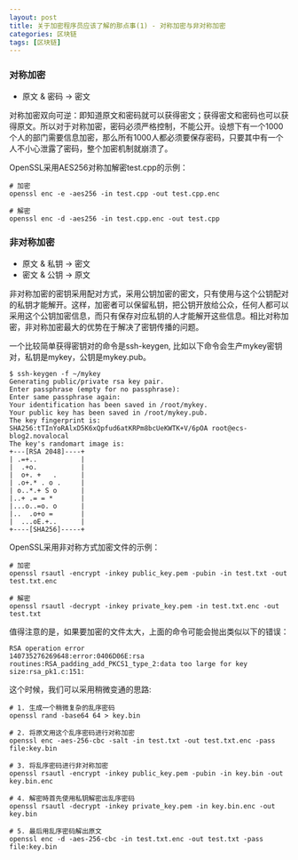 ```yaml
---
layout: post
title: 关于加密程序员应该了解的那点事(1) - 对称加密与非对称加密
categories: 区块链
tags: [区块链]
---
```


### 对称加密

- 原文 & 密码 -> 密文

对称加密双向可逆：即知道原文和密码就可以获得密文；获得密文和密码也可以获得原文。所以对于对称加密，密码必须严格控制，不能公开。设想下有一个1000个人的部门需要信息加密，那么所有1000人都必须要保存密码，只要其中有一个人不小心泄露了密码，整个加密机制就崩溃了。

OpenSSL采用AES256对称加解密test.cpp的示例：

```
# 加密
openssl enc -e -aes256 -in test.cpp -out test.cpp.enc

# 解密
openssl enc -d -aes256 -in test.cpp.enc -out test.cpp
```

### 非对称加密

- 原文 & 私钥 -> 密文
- 密文 & 公钥 -> 原文

非对称加密的密钥采用配对方式，采用公钥加密的密文，只有使用与这个公钥配对的私钥才能解开。这样，加密者可以保留私钥，把公钥开放给公众，任何人都可以采用这个公钥加密信息，而只有保存对应私钥的人才能解开这些信息。相比对称加密，非对称加密最大的优势在于解决了密钥传播的问题。

一个比较简单获得密钥对的命令是ssh-keygen, 比如以下命令会生产mykey密钥对，私钥是mykey，公钥是mykey.pub。

```
$ ssh-keygen -f ~/mykey
Generating public/private rsa key pair.
Enter passphrase (empty for no passphrase):
Enter same passphrase again:
Your identification has been saved in /root/mykey.
Your public key has been saved in /root/mykey.pub.
The key fingerprint is:
SHA256:tTInYoRAlxD5K6xQpfud6atKRPm8bcUeKWTK+V/6pOA root@ecs-blog2.novalocal
The key's randomart image is:
+---[RSA 2048]----+
| .=+..           |
|  .+o.           |
|  o+. +   .      |
| .o+.* . o .     |
| o..*.+ S o      |
|..+ .= = *       |
|...o..=o. o      |
|..  .o+o =       |
|  ...oE.+..      |
+----[SHA256]-----+

```

OpenSSL采用非对称方式加密文件的示例：

```
# 加密
openssl rsautl -encrypt -inkey public_key.pem -pubin -in test.txt -out test.txt.enc

# 解密
openssl rsautl -decrypt -inkey private_key.pem -in test.txt.enc -out test.txt
```

值得注意的是，如果要加密的文件太大，上面的命令可能会抛出类似以下的错误：

```
RSA operation error
140735276269648:error:0406D06E:rsa routines:RSA_padding_add_PKCS1_type_2:data too large for key size:rsa_pk1.c:151:
```

这个时候，我们可以采用稍微变通的思路: 

```
# 1. 生成一个稍微复杂的乱序密码
openssl rand -base64 64 > key.bin

# 2. 将原文用这个乱序密码进行对称加密
openssl enc -aes-256-cbc -salt -in test.txt -out test.txt.enc -pass file:key.bin

# 3. 将乱序密码进行非对称加密
openssl rsautl -encrypt -inkey public_key.pem -pubin -in key.bin -out key.bin.enc

# 4. 解密時首先使用私钥解密出乱序密码
openssl rsautl -decrypt -inkey private_key.pem -in key.bin.enc -out key.bin

# 5. 最后用乱序密码解出原文
openssl enc -d -aes-256-cbc -in test.txt.enc -out test.txt -pass file:key.bin
```
